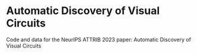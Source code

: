 # Automatic Discovery of Visual Circuits
Code and data for the NeurIPS ATTRIB 2023 paper: Automatic Discovery of Visual Circuits

